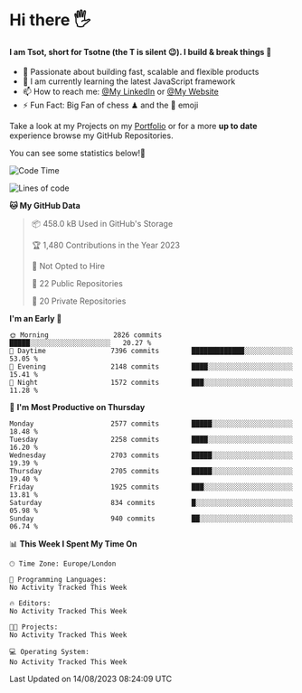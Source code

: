 # Hi there :raised_hand_with_fingers_splayed:
#### I am Tsot, short for Tsotne (the T is silent :wink:). I build & break things :space_invader:
- :telescope: Passionate about building fast, scalable and flexible products
- :seedling: I am currently learning the latest JavaScript framework 
- :mailbox: How to reach me: [@My LinkedIn](https://www.linkedin.com/in/tsotne-gvadzabia/) or [@My Website](https://tsotne.co.uk/contact)
- :zap: Fun Fact: Big Fan of chess ♟ and the 👾 emoji

Take a look at my Projects on my [Portfolio](https://tsotne.co.uk/) or for a more **up to date** experience browse my GitHub Repositories.

You can see some statistics below!:space_invader:
<!--START_SECTION:waka-->
![Code Time](http://img.shields.io/badge/Code%20Time-761%20hrs%202%20mins-blue)

![Lines of code](https://img.shields.io/badge/From%20Hello%20World%20I%27ve%20Written-6.7%20million%20lines%20of%20code-blue)

**🐱 My GitHub Data** 

> 📦 458.0 kB Used in GitHub's Storage 
 > 
> 🏆 1,480 Contributions in the Year 2023
 > 
> 🚫 Not Opted to Hire
 > 
> 📜 22 Public Repositories 
 > 
> 🔑 20 Private Repositories 
 > 
**I'm an Early 🐤** 

```text
🌞 Morning                2826 commits        █████░░░░░░░░░░░░░░░░░░░░   20.27 % 
🌆 Daytime                7396 commits        █████████████░░░░░░░░░░░░   53.05 % 
🌃 Evening                2148 commits        ████░░░░░░░░░░░░░░░░░░░░░   15.41 % 
🌙 Night                  1572 commits        ███░░░░░░░░░░░░░░░░░░░░░░   11.28 % 
```
📅 **I'm Most Productive on Thursday** 

```text
Monday                   2577 commits        █████░░░░░░░░░░░░░░░░░░░░   18.48 % 
Tuesday                  2258 commits        ████░░░░░░░░░░░░░░░░░░░░░   16.20 % 
Wednesday                2703 commits        █████░░░░░░░░░░░░░░░░░░░░   19.39 % 
Thursday                 2705 commits        █████░░░░░░░░░░░░░░░░░░░░   19.40 % 
Friday                   1925 commits        ███░░░░░░░░░░░░░░░░░░░░░░   13.81 % 
Saturday                 834 commits         █░░░░░░░░░░░░░░░░░░░░░░░░   05.98 % 
Sunday                   940 commits         ██░░░░░░░░░░░░░░░░░░░░░░░   06.74 % 
```


📊 **This Week I Spent My Time On** 

```text
🕑︎ Time Zone: Europe/London

💬 Programming Languages: 
No Activity Tracked This Week

🔥 Editors: 
No Activity Tracked This Week

🐱‍💻 Projects: 
No Activity Tracked This Week

💻 Operating System: 
No Activity Tracked This Week
```


 Last Updated on 14/08/2023 08:24:09 UTC
<!--END_SECTION:waka-->
